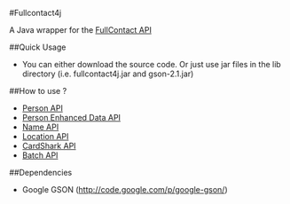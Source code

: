 #Fullcontact4j

A Java wrapper for the [FullContact API](http://api.fullcontact.com/)

##Quick Usage
* You can either download the source code. Or just use jar files in the lib directory (i.e. fullcontact4j.jar and gson-2.1.jar)

##How to use ?

* [Person API](/fullcontact/fullcontact4j/tree/refactoring/docs/person/)
* [Person Enhanced Data API](/fullcontact/fullcontact4j/tree/refactoring/docs/enhancedData/)
* [Name API](/fullcontact/fullcontact4j/tree/refactoring/docs/name/)
* [Location API](/fullcontact/fullcontact4j/tree/refactoring/docs/location/)
* [CardShark API](/fullcontact/fullcontact4j/tree/refactoring/docs/cardShark/)
* [Batch API](/fullcontact/fullcontact4j/tree/refactoring/docs/batch/)

##Dependencies
* Google GSON (http://code.google.com/p/google-gson/)
